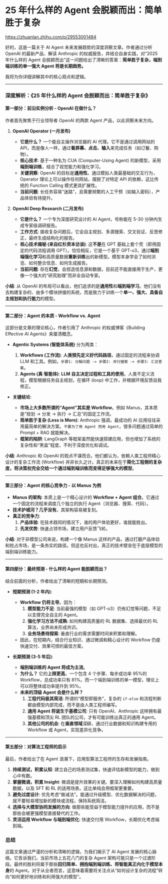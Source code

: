 # 25 年什么样的 Agent 会脱颖而出：简单胜于复杂

https://zhuanlan.zhihu.com/p/29553001484

好的，这是一篇关于 AI Agent 未来发展趋势的深度洞察文章。作者通过分析 OpenAI 的最新产品、解读 Anthropic 的权威报告，并结合自身实践，对“2025 年什么样的 Agent 会脱颖而出”这一问题给出了清晰的答案：**简单胜于复杂，端到端训练的单一强大 Agent 将是长期趋势。**

我将为你详细讲解其中的核心观点和逻辑。

---

### 深度解析：《25 年什么样的 Agent 会脱颖而出：简单胜于复杂》

#### 第一部分：前沿实例分析 - OpenAI 在做什么？

作者首先聚焦于行业领导者 OpenAI 的两款 Agent 产品，以此洞察未来方向。

1.  **OpenAI Operator (一月发布)**

    - **它是什么？** 一个能自主操作浏览器的 AI 代理。它不是通过调用网站的 API，而是像人一样，通过**看屏幕、点击、输入**来完成任务（如订餐、购物）。
    - **核心技术**: 基于一种名为 CUA (Computer-Using Agent) 的新模型，采用**端到端训练**，结合了视觉能力和强化学习。
    - **关键洞察**: OpenAI 的目标是**通用性**。通过模拟人类最基础的交互行为，Operator 理论上可以操作任何网站，摆脱了对特定 API 的依赖，这比传统的 Function Calling 模式更具扩展性。
    - **当前问题**: 长任务容易“迷路”，且需要频繁的人工干预（如输入密码），产品体验有待提升。

2.  **OpenAI Deep Research (二月发布)**
    - **它是什么？** 一个专为深度研究设计的 AI Agent，号称能在 5-30 分钟内生成专家级调研报告。
    - **工作方式**: 接收复杂问题后，它会自主规划、多源搜索、交叉验证、反思修正，最终生成结构化的报告。
    - **核心技术揭秘 (来自红杉资本访谈)**: 这**不是**在 GPT 基础上套个壳（即用固定的代码流程调用 GPT）。恰恰相反，它是一个基于 GPT-o3，通过**端到端强化学习**和高质量数据**重新训练**出的新模型。模型本身学会了如何浏览、如何整合信息、如何生成报告。
    - **当前问题**: 存在**幻觉**，会捏造信息源和数据，目前还不能直接用于生产，更像一个强大的“研究助理”而非全自动专家。

**小结**: 从 OpenAI 的布局可以看出，他们追求的是**通用性**和**端到端学习**。他们没有去构建复杂的、由多个模块拼接的系统，而是致力于训练一个**单一、强大、具备自主规划和执行能力**的模型。

---

#### 第二部分：Agent 的本质 - Workflow vs. Agent

这部分是文章的理论核心，作者引用了 Anthropic 的权威博客《Building Effective AI Agents》来厘清概念。

- **Agentic Systems (智能体系统)** 分为两类：

  1.  **Workflows (工作流)**: **人类预先定义好代码路径**，通过固定的流程来协调 LLM 和工具。例如，`步骤1: 分解问题 -> 步骤2: 并行搜索 -> 步骤3: 汇总答案`。
  2.  **Agents (真·智能体)**: **LLM 自主决定过程和工具的使用**。人类不定义流程，模型根据任务自主规划，在循环 (loop) 中工作，并根据环境反馈自我修正。

- **关键结论**:
  - **市场上大多数所谓的“Agent”其实是 Workflow**。例如 Manus，其本质是“规划 -> 分发 -> 执行 -> 汇总”的固定工作流。
  - **简单胜于复杂 (Less is More)**: Anthropic 强调，最成功的 AI 应用往往采用最简单的解决方案。`不要为了用 Agent 而用 Agent`，很多问题通过简单的 Prompt + RAG 就能解决。
  - **框架的陷阱**: LangGraph 等框架虽然能快速搭建应用，但也增加了系统的复杂性和“黑盒”程度，不利于深度优化和调试。

**小结**: Anthropic 和 OpenAI 的观点不谋而合。他们都认为，依赖人类工程师精心设计的复杂工作流 (Workflow) 并非长久之计。真正的未来在于**简化工程侧的复杂度，将决策权完全交给一个通过端到端训练而变得足够强大的模型**。

---

#### 第三部分：Agent 的核心竞争力 - 以 Manus 为例

- **Manus 的架构**: 本质上是一个精心设计的 **Workflow + Agent 组合**。它通过一个固定的流程来调度几个独立的执行 Agent（浏览器、搜索、代码）。
- **技术护城河？几乎没有**。其架构容易被复刻。
- **真正的竞争力**:
  1.  **产品体验**: 在技术趋同的情况下，谁的用户体验更好，谁就能胜出。
  2.  **先发优势**: 快速占领市场，建立用户反馈飞轮。

**小结**: 对于非模型公司来说，构建一个像 Manus 这样的产品，通过打磨产品体验和抢占市场，是一条务实的路径。但这也反衬出，真正的技术壁垒在于底层模型的端到端训练能力。

---

#### 第四部分：最终预测 - 什么样的 Agent 能脱颖而出？

结合前面的分析，作者给出了清晰的短期和长期预测。

- **短期预测 (1-2 年内)**:

  - **Workflow 仍将主导**。因为：
    1.  **模型能力不足**: 当前最强的模型（如 GPT-o3）仍有幻觉等问题，不足以支撑完全自主的 Agent。
    2.  **强化学习方法不成熟**: 如何构建高质量的 RL 数据集、选择最优的 RL 算法，业界尚未形成共识。
    3.  **业务场景待探索**: 垂直行业的需求需要时间来积累和理解。
  - 因此，在短期内，结合行业知识、通过微调和精心设计的 Workflow 仍是快速交付、效果可控的最佳方案。

- **长期预测 (3-5 年后)**:
  - **端到端训练的 Agent 将成为主流**。
  - **为什么？** 它的**上限更高**。一个包含 4 个步骤、每步成功率 95%的 Workflow，总成功率只有 81%。而一个端到端训练的单一模型，理论上可以将整体成功率提升到 95%。
  - **未来的顶级 Agent 会是什么样？**
    1.  **工程代码极其简洁**: 所谓的“模型即服务”，复杂的 `if-else` 和流程判断都由模型内部完成，而不是由人类工程师编写。
    2.  **通用 Agent 将诞生于基模公司**: 只有 OpenAI、Anthropic 这样拥有最强基模和顶尖 RL 团队的公司，才有可能训练出真正的通用 Agent。
    3.  **其他公司的机会**: 在**垂直领域**深耕，通过行业数据和知识构建专用的 Workflow 或 Agent，实现差异化竞争。

---

#### 第五部分：对算法工程师的启示

最后，作者给出了在 Agent 浪潮下，应用型算法工程师的生存和发展指南。

1.  **持续测试，积累认知**: 建立自己的场景测试集，快速评估新模型的能力，做到心中有数。
2.  **掌握微调，积累 Insight**: 微调是提升效果的关键。要深入理解如何构建高质量数据，以及 SFT 和 RL 的适用场景。这比单纯会用框架更重要。
3.  **避免过度设计**: 优先考虑“做减法”。能通过升级模型、优化数据解决的问题，就不要轻易增加新的模块或流程，保持系统简洁。
4.  **选择与大模型协同发展的方向**: 做那些能受益于模型能力提升的应用，而不是那些会被更强模型直接替代的工作。
5.  **灵活运用 Workflow 与端到端优化**: 快速交付用 Workflow，长期优化考虑端到端。

### 总结

这篇文章通过严谨的分析和清晰的逻辑，为我们揭示了 AI Agent 发展的核心脉络。它告诉我们，当前市场上五花八门的复杂 Agent 架构可能只是一个过渡阶段。最终的胜利将属于那些**回归简单、拥抱端到端训练、将智能真正内化于模型本身**的 Agent。对于从业者而言，这意味着需要将关注点从“如何设计复杂的流程”转向“如何更好地训练和利用强大的模型”。
